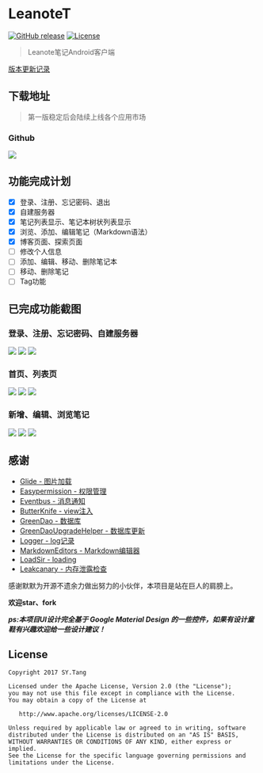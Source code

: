 # LeanoteT

[![GitHub release](https://img.shields.io/github/release/qubyte/rubidium.svg)]()
[![License](https://img.shields.io/badge/license-Apache%202-green.svg)](https://www.apache.org/licenses/LICENSE-2.0)

> Leanote笔记Android客户端

[版本更新记录](https://github.com/tsy12321/LeanoteAndroid/releases)

## 下载地址

> 第一版稳定后会陆续上线各个应用市场

### Github

![](https://github.com/tsy12321/LeanoteAndroid/blob/master/images/leanotet-0.1.png)

## 功能完成计划

- [x] 登录、注册、忘记密码、退出
- [x] 自建服务器
- [x] 笔记列表显示、笔记本树状列表显示
- [x] 浏览、添加、编辑笔记（Markdown语法）
- [x] 博客页面、探索页面
- [ ] 修改个人信息
- [ ] 添加、编辑、移动、删除笔记本
- [ ] 移动、删除笔记
- [ ] Tag功能

## 已完成功能截图

### 登录、注册、忘记密码、自建服务器

![](https://github.com/tsy12321/LeanoteAndroid/blob/master/images/%E7%99%BB%E5%BD%951.png)
![](https://github.com/tsy12321/LeanoteAndroid/blob/master/images/%E7%99%BB%E5%BD%952.png)
![](https://github.com/tsy12321/LeanoteAndroid/blob/master/images/%E6%B3%A8%E5%86%8C.png)

### 首页、列表页

![](https://github.com/tsy12321/LeanoteAndroid/blob/master/images/%E9%A6%96%E9%A1%B51.png)
![](https://github.com/tsy12321/LeanoteAndroid/blob/master/images/%E9%A6%96%E9%A1%B52.png)
![](https://github.com/tsy12321/LeanoteAndroid/blob/master/images/%E9%A6%96%E9%A1%B53.png)

### 新增、编辑、浏览笔记

![](https://github.com/tsy12321/LeanoteAndroid/blob/master/images/%E6%96%B0%E5%A2%9E%E7%AC%94%E8%AE%B0.png)
![](https://github.com/tsy12321/LeanoteAndroid/blob/master/images/%E6%B5%8F%E8%A7%88%E7%AC%94%E8%AE%B0.png)
![](https://github.com/tsy12321/LeanoteAndroid/blob/master/images/%E7%BC%96%E8%BE%91%E7%AC%94%E8%AE%B0.png)

## 感谢

- [Glide - 图片加载](https://github.com/bumptech/glide)
- [Easypermission - 权限管理](https://github.com/googlesamples/easypermissions)
- [Eventbus - 消息通知](https://github.com/greenrobot/EventBus)
- [ButterKnife - view注入](https://github.com/JakeWharton/butterknife)
- [GreenDao - 数据库](https://github.com/greenrobot/greenDAO)
- [GreenDaoUpgradeHelper - 数据库更新](https://github.com/yuweiguocn/GreenDaoUpgradeHelper)
- [Logger - log记录](https://github.com/orhanobut/logger)
- [MarkdownEditors - Markdown编辑器](https://github.com/qinci/MarkdownEditors)
- [LoadSir - loading](https://github.com/KingJA/LoadSir)
- [Leakcanary - 内存泄露检查](https://github.com/square/leakcanary)

感谢默默为开源不遗余力做出努力的小伙伴，本项目是站在巨人的肩膀上。

**欢迎star、fork**

***ps:本项目UI设计完全基于 Google Material Design 的一些控件，如果有设计童鞋有兴趣欢迎给一些设计建议！***

License
-------

    Copyright 2017 SY.Tang

    Licensed under the Apache License, Version 2.0 (the "License");
    you may not use this file except in compliance with the License.
    You may obtain a copy of the License at

       http://www.apache.org/licenses/LICENSE-2.0

    Unless required by applicable law or agreed to in writing, software
    distributed under the License is distributed on an "AS IS" BASIS,
    WITHOUT WARRANTIES OR CONDITIONS OF ANY KIND, either express or implied.
    See the License for the specific language governing permissions and
    limitations under the License.